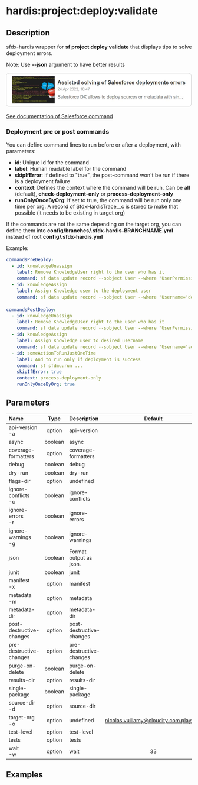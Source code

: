 <!-- This file has been generated with command 'sf hardis:doc:plugin:generate'. Please do not update it manually or it may be overwritten -->
# hardis:project:deploy:validate

## Description

sfdx-hardis wrapper for **sf project deploy validate** that displays tips to solve deployment errors.

Note: Use **--json** argument to have better results

[![Assisted solving of Salesforce deployments errors](https://github.com/hardisgroupcom/sfdx-hardis/raw/main/docs/assets/images/article-deployment-errors.jpg)](https://nicolas.vuillamy.fr/assisted-solving-of-salesforce-deployments-errors-47f3666a9ed0)

[See documentation of Salesforce command](https://developer.salesforce.com/docs/atlas.en-us.sfdx_cli_reference.meta/sfdx_cli_reference/cli_reference_project_commands_unified.htm#cli_reference_project_deploy_validate_unified)

### Deployment pre or post commands

You can define command lines to run before or after a deployment, with parameters:

- **id**: Unique Id for the command
- **label**: Human readable label for the command
- **skipIfError**: If defined to "true", the post-command won't be run if there is a deployment failure
- **context**: Defines the context where the command will be run. Can be **all** (default), **check-deployment-only** or **process-deployment-only**
- **runOnlyOnceByOrg**: If set to true, the command will be run only one time per org. A record of SfdxHardisTrace__c is stored to make that possible (it needs to be existing in target org)

If the commands are not the same depending on the target org, you can define them into **config/branches/.sfdx-hardis-BRANCHNAME.yml** instead of root **config/.sfdx-hardis.yml**

Example:

```yaml
commandsPreDeploy:
  - id: knowledgeUnassign
    label: Remove KnowledgeUser right to the user who has it
    command: sf data update record --sobject User --where "UserPermissionsKnowledgeUser='true'" --values "UserPermissionsKnowledgeUser='false'" --json
  - id: knowledgeAssign
    label: Assign Knowledge user to the deployment user
    command: sf data update record --sobject User --where "Username='deploy.github@myclient.com'" --values "UserPermissionsKnowledgeUser='true'" --json

commandsPostDeploy:
  - id: knowledgeUnassign
    label: Remove KnowledgeUser right to the user who has it
    command: sf data update record --sobject User --where "UserPermissionsKnowledgeUser='true'" --values "UserPermissionsKnowledgeUser='false'" --json
  - id: knowledgeAssign
    label: Assign Knowledge user to desired username
    command: sf data update record --sobject User --where "Username='admin-yser@myclient.com'" --values "UserPermissionsKnowledgeUser='true'" --json
  - id: someActionToRunJustOneTime
    label: And to run only if deployment is success
    command: sf sfdmu:run ...
    skipIfError: true
    context: process-deployment-only
    runOnlyOnceByOrg: true
```


## Parameters

| Name                     |  Type   | Description              |                 Default                  | Required | Options |
|:-------------------------|:-------:|:-------------------------|:----------------------------------------:|:--------:|:-------:|
| api-version<br/>-a       | option  | api-version              |                                          |          |         |
| async                    | boolean | async                    |                                          |          |         |
| coverage-formatters      | option  | coverage-formatters      |                                          |          |         |
| debug                    | boolean | debug                    |                                          |          |         |
| dry-run                  | boolean | dry-run                  |                                          |          |         |
| flags-dir                | option  | undefined                |                                          |          |         |
| ignore-conflicts<br/>-c  | boolean | ignore-conflicts         |                                          |          |         |
| ignore-errors<br/>-r     | boolean | ignore-errors            |                                          |          |         |
| ignore-warnings<br/>-g   | boolean | ignore-warnings          |                                          |          |         |
| json                     | boolean | Format output as json.   |                                          |          |         |
| junit                    | boolean | junit                    |                                          |          |         |
| manifest<br/>-x          | option  | manifest                 |                                          |          |         |
| metadata<br/>-m          | option  | metadata                 |                                          |          |         |
| metadata-dir             | option  | metadata-dir             |                                          |          |         |
| post-destructive-changes | option  | post-destructive-changes |                                          |          |         |
| pre-destructive-changes  | option  | pre-destructive-changes  |                                          |          |         |
| purge-on-delete          | boolean | purge-on-delete          |                                          |          |         |
| results-dir              | option  | results-dir              |                                          |          |         |
| single-package           | boolean | single-package           |                                          |          |         |
| source-dir<br/>-d        | option  | source-dir               |                                          |          |         |
| target-org<br/>-o        | option  | undefined                | <nicolas.vuillamy@cloudity.com.playnico> |          |         |
| test-level               | option  | test-level               |                                          |          |         |
| tests                    | option  | tests                    |                                          |          |         |
| wait<br/>-w              | option  | wait                     |                    33                    |          |         |

## Examples


